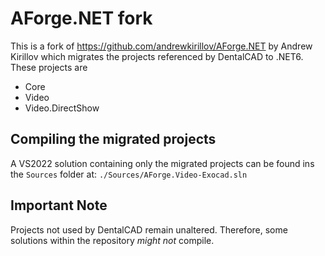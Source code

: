 # AForge.NET fork

This is a fork of https://github.com/andrewkirillov/AForge.NET by Andrew Kirillov which migrates the projects referenced by DentalCAD to .NET6. These projects are

 - Core
 - Video
 - Video.DirectShow
 
## Compiling the migrated projects

A VS2022 solution containing only the migrated projects can be found ins the `Sources` folder at: `./Sources/AForge.Video-Exocad.sln`

## Important Note

Projects not used by DentalCAD remain unaltered. Therefore, some solutions within the repository *might not* compile.
